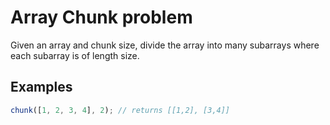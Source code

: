 # Array Chunk problem

Given an array and chunk size, divide the array into many subarrays where each subarray is of length size.

## Examples

```javascript
chunk([1, 2, 3, 4], 2); // returns [[1,2], [3,4]]
```
